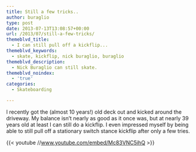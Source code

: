 ```yaml
---
title: Still a few tricks..
author: buraglio
type: post
date: 2013-07-13T13:08:57+00:00
url: /2013/07/still-a-few-tricks/
themeblvd_title:
  - I can still pull off a kickflip...
themeblvd_keywords:
  - skate, kickflip, nick buraglio, buraglio
themeblvd_description:
  - Nick Buraglio can still skate.
themeblvd_noindex:
  - 'true'
categories:
  - Skateboarding

---
```

I recently got the (almost 10 years!) old deck out and kicked around the driveway. My balance isn&#8217;t nearly as good as it once was, but at nearly 39 years old at least I can still do a kickflip. I even impressed myself by being able to still pull off a stationary switch stance kickflip after only a few tries.
  
{{< youtube //www.youtube.com/embed/Mc83VNC5ihQ >}}